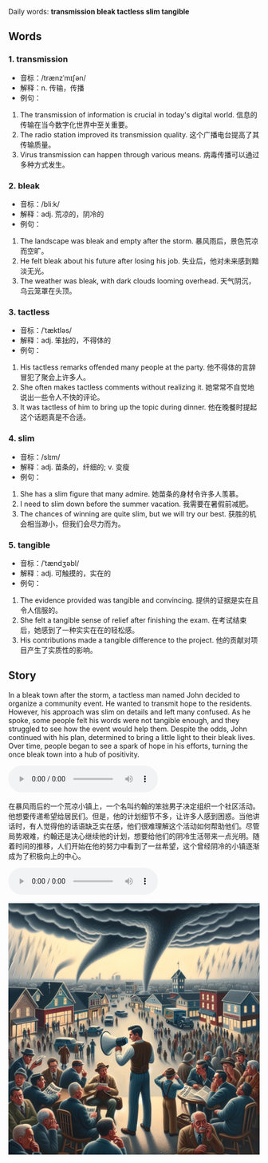 Daily words: **transmission bleak tactless slim tangible**

## Words
### 1. transmission
- 音标：/trænzˈmɪʃən/ <span style="cursor: pointer;" onclick="document.getElementById('audio-player-1').play()"><i class="fas fa-volume-up"></i></span>
<audio id="audio-player-1" src="audios/words/transmission.mp3" style="display:none;"></audio>
- 解释：n. 传输，传播
- 例句：
1. The transmission of information is crucial in today's digital world.
信息的传输在当今数字化世界中至关重要。
2. The radio station improved its transmission quality.
这个广播电台提高了其传输质量。
3. Virus transmission can happen through various means.
病毒传播可以通过多种方式发生。

### 2. bleak
- 音标：/bliːk/ <span style="cursor: pointer;" onclick="document.getElementById('audio-player-2').play()"><i class="fas fa-volume-up"></i></span>
<audio id="audio-player-2" src="audios/words/bleak.mp3" style="display:none;"></audio>
- 解释：adj. 荒凉的，阴冷的
- 例句：
1. The landscape was bleak and empty after the storm.
暴风雨后，景色荒凉而空旷。
2. He felt bleak about his future after losing his job.
失业后，他对未来感到黯淡无光。
3. The weather was bleak, with dark clouds looming overhead.
天气阴沉，乌云笼罩在头顶。

### 3. tactless
- 音标：/ˈtæktləs/ <span style="cursor: pointer;" onclick="document.getElementById('audio-player-3').play()"><i class="fas fa-volume-up"></i></span>
<audio id="audio-player-3" src="audios/words/tactless.mp3" style="display:none;"></audio>
- 解释：adj. 笨拙的，不得体的
- 例句：
1. His tactless remarks offended many people at the party.
他不得体的言辞冒犯了聚会上许多人。
2. She often makes tactless comments without realizing it.
她常常不自觉地说出一些令人不快的评论。
3. It was tactless of him to bring up the topic during dinner.
他在晚餐时提起这个话题真是不合适。

### 4. slim
- 音标：/slɪm/ <span style="cursor: pointer;" onclick="document.getElementById('audio-player-4').play()"><i class="fas fa-volume-up"></i></span>
<audio id="audio-player-4" src="audios/words/slim.mp3" style="display:none;"></audio>
- 解释：adj. 苗条的，纤细的; v. 变瘦
- 例句：
1. She has a slim figure that many admire.
她苗条的身材令许多人羡慕。
2. I need to slim down before the summer vacation.
我需要在暑假前减肥。
3. The chances of winning are quite slim, but we will try our best.
获胜的机会相当渺小，但我们会尽力而为。

### 5. tangible
- 音标：/ˈtændʒəbl/ <span style="cursor: pointer;" onclick="document.getElementById('audio-player-5').play()"><i class="fas fa-volume-up"></i></span>
<audio id="audio-player-5" src="audios/words/tangible.mp3" style="display:none;"></audio>
- 解释：adj. 可触摸的，实在的
- 例句：
1. The evidence provided was tangible and convincing.
提供的证据是实在且令人信服的。
2. She felt a tangible sense of relief after finishing the exam.
在考试结束后，她感到了一种实实在在的轻松感。
3. His contributions made a tangible difference to the project.
他的贡献对项目产生了实质性的影响。

## Story
In a bleak town after the storm, a tactless man named John decided to organize a community event. He wanted to transmit hope to the residents. However, his approach was slim on details and left many confused. As he spoke, some people felt his words were not tangible enough, and they struggled to see how the event would help them. Despite the odds, John continued with his plan, determined to bring a little light to their bleak lives. Over time, people began to see a spark of hope in his efforts, turning the once bleak town into a hub of positivity.

<audio controls>
  <source src="https://files.dwong.top/2024-08-05-english.mp3" type="audio/mpeg">
  你的浏览器不支持音频元素。
</audio>
  

在暴风雨后的一个荒凉小镇上，一个名叫约翰的笨拙男子决定组织一个社区活动。他想要传递希望给居民们。但是，他的计划细节不多，让许多人感到困惑。当他讲话时，有人觉得他的话语缺乏实在感，他们很难理解这个活动如何帮助他们。尽管局势艰难，约翰还是决心继续他的计划，想要给他们的阴冷生活带来一点光明。随着时间的推移，人们开始在他的努力中看到了一丝希望，这个曾经阴冷的小镇逐渐成为了积极向上的中心。

<audio controls>
  <source src="https://files.dwong.top/2024-08-05-chinese.mp3" type="audio/mpeg">
  你的浏览器不支持音频元素。
</audio>
  

![story](./images/2024-08-05.png)

